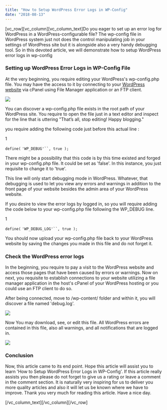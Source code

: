 ```yaml
---
title: "How to Setup WordPress Error Logs in WP-Config"
date: "2018-08-13"
---
```


\[vc_row\]\[vc_column\]\[vc_column_text\]Do you eager to set up an error log for WordPress in a WordPress-configurable file? The wp-config file in WordPress system just not does the control manipulating job in your settings of WordPress site but it is alongside also a very handy debugging tool. So in this devoted article, we will demonstrate how to setup WordPress error logs in wp-config

### Setting up WordPress Error Logs in WP-Config File

At the very beginning, you require editing your WordPress's wp-config.php file. You may have the access to it by connecting to your [WordPress website](https://redq.io/blog/food-website-wordpress-themes-free-download/) via cPanel using File Manager application or an FTP client.

![](/assets/blog/images/edit-wpconfigfile.png)

You can discover a wp-config.php file exists in the root path of your WordPress site. You require to open the file just in a text editor and inspect for the line that is uttering "That’s all, stop editing! Happy blogging."

you require adding the following code just before this actual line :

1

`define(` ` 'WP_DEBUG'``, true ); `

There might be a possibility that this code is by this time existed and forged in your wp-config.php file. It could be set as 'false'. In this instance, you just requisite to change it to 'true'.

This line will only start debugging mode in WordPress. Whatever, that debugging is used to let you view any errors and warnings in addition to the front page of your website besides the admin area of your WordPress website.

If you desire to view the error logs by logged in, so you will require adding the code below to your wp-config.php file following the WP_DEBUG line.

1

`define(` ` 'WP_DEBUG_LOG'``, true ); `

You should now upload your wp-config.php file back to your WordPress website by saving the changes you made in this file and do not forget it.

### Check the WordPress error logs

In the beginning, you require to pay a visit to the WordPress website and access those pages that have been caused by errors or warnings. Now on next, you requisite to establish connections to your website utilizing a file manager application in the host's cPanel of your WordPress hosting or you could use an FTP client to do so.

After being connected, move to /wp-content/ folder and within it, you will discover a file named 'debug.log'.

![](/assets/blog/images/debuglog.png)

Now You may download, see, or edit this file. All WordPress errors are contained in this file, also all warnings, and all notifications that are logged in.

![](/assets/blog/images/errorsphp.jpg)

### Conclusion

Now, this article came to its end point. Hope this article will assist you to learn 'How to Setup WordPress Error Logs in WP-Config'. If this article really assists you then please do not forget to give us a rating or leave a comment in the comment section. It is naturally very inspiring for us to deliver you more quality articles and also it will let us be known where we have to improve. Thank you very much for reading this article. Have a nice day.

\[/vc_column_text\]\[/vc_column\]\[/vc_row\]

